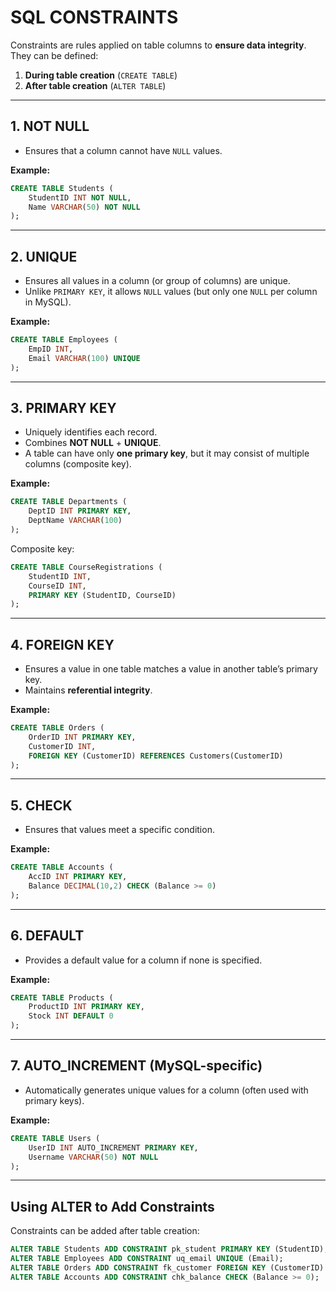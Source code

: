 
# SQL CONSTRAINTS

Constraints are rules applied on table columns to **ensure data integrity**. They can be defined:

1. **During table creation** (`CREATE TABLE`)
2. **After table creation** (`ALTER TABLE`)

---

## 1. NOT NULL

* Ensures that a column cannot have `NULL` values.

**Example:**

```sql
CREATE TABLE Students (
    StudentID INT NOT NULL,
    Name VARCHAR(50) NOT NULL
);
```

---

## 2. UNIQUE

* Ensures all values in a column (or group of columns) are unique.
* Unlike `PRIMARY KEY`, it allows `NULL` values (but only one `NULL` per column in MySQL).

**Example:**

```sql
CREATE TABLE Employees (
    EmpID INT,
    Email VARCHAR(100) UNIQUE
);
```

---

## 3. PRIMARY KEY

* Uniquely identifies each record.
* Combines **NOT NULL** + **UNIQUE**.
* A table can have only **one primary key**, but it may consist of multiple columns (composite key).

**Example:**

```sql
CREATE TABLE Departments (
    DeptID INT PRIMARY KEY,
    DeptName VARCHAR(100)
);
```

Composite key:

```sql
CREATE TABLE CourseRegistrations (
    StudentID INT,
    CourseID INT,
    PRIMARY KEY (StudentID, CourseID)
);
```

---

## 4. FOREIGN KEY

* Ensures a value in one table matches a value in another table’s primary key.
* Maintains **referential integrity**.

**Example:**

```sql
CREATE TABLE Orders (
    OrderID INT PRIMARY KEY,
    CustomerID INT,
    FOREIGN KEY (CustomerID) REFERENCES Customers(CustomerID)
);
```

---

## 5. CHECK

* Ensures that values meet a specific condition.

**Example:**

```sql
CREATE TABLE Accounts (
    AccID INT PRIMARY KEY,
    Balance DECIMAL(10,2) CHECK (Balance >= 0)
);
```

---

## 6. DEFAULT

* Provides a default value for a column if none is specified.

**Example:**

```sql
CREATE TABLE Products (
    ProductID INT PRIMARY KEY,
    Stock INT DEFAULT 0
);
```

---

## 7. AUTO\_INCREMENT (MySQL-specific)

* Automatically generates unique values for a column (often used with primary keys).

**Example:**

```sql
CREATE TABLE Users (
    UserID INT AUTO_INCREMENT PRIMARY KEY,
    Username VARCHAR(50) NOT NULL
);
```

---

## Using ALTER to Add Constraints

Constraints can be added after table creation:

```sql
ALTER TABLE Students ADD CONSTRAINT pk_student PRIMARY KEY (StudentID);
ALTER TABLE Employees ADD CONSTRAINT uq_email UNIQUE (Email);
ALTER TABLE Orders ADD CONSTRAINT fk_customer FOREIGN KEY (CustomerID) REFERENCES Customers(CustomerID);
ALTER TABLE Accounts ADD CONSTRAINT chk_balance CHECK (Balance >= 0);
```

